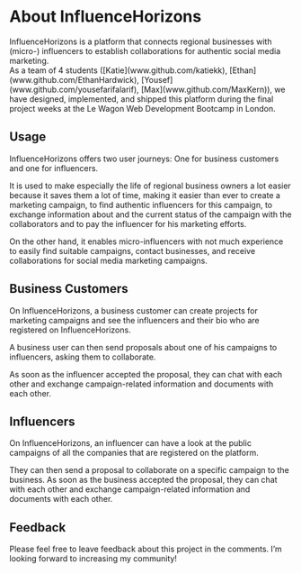 <!DOCTYPE html>
<html>

<head>
  <meta charset="utf-8">
  <meta name="viewport" content="width=device-width, initial-scale=1.0">
  <link rel="stylesheet" href="https://stackedit.io/style.css" />
</head>

<body class="stackedit">
  <div class="stackedit__html"><h1 id="about-influencehorizons">About InfluenceHorizons</h1>
<p>InfluenceHorizons is a platform that connects regional businesses with (micro-) influencers to establish collaborations for authentic social media marketing.<br>
As a team of 4 students ([Katie](www.github.com/katiekk), [Ethan](www.github.com/EthanHardwick), [Yousef](www.github.com/yousefarifalarif), [Max](www.github.com/MaxKern)), we have designed, implemented, and shipped this platform during the final project weeks at the Le Wagon Web Development Bootcamp in London.</p>
<h2 id="usage">Usage</h2>
<p>InfluenceHorizons offers two user journeys: One for business customers and one for influencers.</p>
<p>It is used to make especially the life of regional business owners a lot easier because it saves them a lot of time, making it easier than ever to create a marketing campaign, to find authentic influencers for this campaign, to exchange information about and the current status of the campaign with the collaborators and to pay the influencer for his marketing efforts.</p>
<p>On the other hand, it enables micro-influencers with not much experience to easily find suitable campaigns, contact businesses, and receive collaborations for social media marketing campaigns.</p>
<h2 id="business-customers">Business Customers</h2>
<p>On InfluenceHorizons, a business customer can create projects for marketing campaigns and see the influencers and their bio who are registered on InfluenceHorizons.</p>
<p>A business user can then send proposals about one of his campaigns to influencers, asking them to collaborate.</p>
<p>As soon as the influencer accepted the proposal, they can chat with each other and exchange campaign-related information and documents with each other.</p>
<h2 id="influencers">Influencers</h2>
<p>On InfluenceHorizons, an influencer can have a look at the public campaigns of all the companies that are registered on the platform.</p>
<p>They can then send a proposal to collaborate on a specific campaign to the business. As soon as the business accepted the proposal, they can chat with each other and exchange campaign-related information and documents with each other.</p>
<h2 id="feedback">Feedback</h2>
<p>Please feel free to leave feedback about this project in the comments. I’m looking forward to increasing my community!</p>
</div>
</body>

</html>
